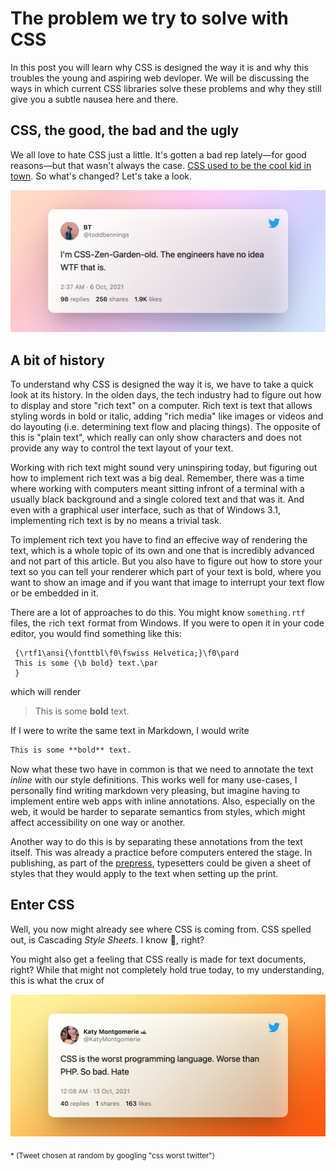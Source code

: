 # The problem we try to solve with CSS

In this post you will learn why CSS is designed the way it is and why this troubles the young and aspiring web devloper. We will be discussing the ways in which current CSS libraries solve these problems and why they still give you a subtle nausea here and there.

## CSS, the good, the bad and the ugly

We all love to hate CSS just a little. It's gotten a bad rep lately—for good reasons—but that wasn't always the case. [CSS used to be the cool kid in town](http://www.csszengarden.com/). So what's changed? Let's take a look.

[![toddbennings on twitter: "I'm CSS-Zen-Garden-old. The engineers have no idea WTF that is."](./zen-garden-old-tweet.png)](https://twitter.com/toddbennings/status/1445548636562071552)

## A bit of history

To understand why CSS is designed the way it is, we have to take a quick look at its history. In the olden days, the tech industry had to figure out how to display and store "rich text" on a computer. Rich text is text that allows styling words in bold or italic, adding "rich media" like images or videos and do layouting (i.e. determining text flow and placing things). The opposite of this is "plain text", which really can only show characters and does not provide any way to control the text layout of your text.

Working with rich text might sound very uninspiring today, but figuring out how to implement rich text was a big deal. Remember, there was a time where working with computers meant sitting infront of a terminal with a usually black background and a single colored text and that was it. And even with a graphical user interface, such as that of Windows 3.1, implementing rich text is by no means a trivial task.

To implement rich text you have to find an effecive way of rendering the text, which is a whole topic of its own and one that is incredibly advanced and not part of this article. But you also have to figure out how to store your text so you can tell your renderer which part of your text is bold, where you want to show an image and if you want that image to interrupt your text flow or be embedded in it.

There are a lot of approaches to do this. You might know `something.rtf` files, the `r`ich `t`ext `f`ormat from Windows. If you were to open it in your code editor, you would find something like this:

```rtf
 {\rtf1\ansi{\fonttbl\f0\fswiss Helvetica;}\f0\pard
 This is some {\b bold} text.\par
 }
```

which will render

> This is some **bold** text.

If I were to write the same text in Markdown, I would write

```markdown
This is some **bold** text.
```

Now what these two have in common is that we need to annotate the text _inline_ with our style definitions. This works well for many use-cases, I personally find writing markdown very pleasing, but imagine having to implement entire web apps with inline annotations. Also, especially on the web, it would be harder to separate semantics from styles, which might affect accessibility on one way or another.

Another way to do this is by separating these annotations from the text itself. This was already a practice before computers entered the stage. In publishing, as part of the [prepress](https://en.wikipedia.org/wiki/Prepress), typesetters could be given a sheet of styles that they would apply to the text when setting up the print.

## Enter CSS

Well, you now might already see where CSS is coming from. CSS spelled out, is Cascading _Style Sheets_. I know 🤯, right?

You might also get a feeling that CSS really is made for text documents, right? While that might not completely hold true today, to my understanding, this is what the crux of

[![KatyMontgomerie on twitter: "CSS is the worst programming language. Worse than PHP. So bad. Hate"](./css-worst-tweet.png)](https://twitter.com/KatyMontgomerie/status/1448047984642564104)

<sub>\* (Tweet chosen at random by googling "css worst twitter")</sub>
